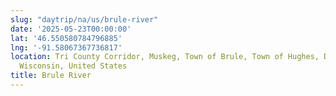 ```yaml
---
slug: "daytrip/na/us/brule-river"
date: '2025-05-23T00:00:00'
lat: '46.550580784796885'
lng: '-91.58067367736817'
location: Tri County Corridor, Muskeg, Town of Brule, Town of Hughes, Douglas County,
  Wisconsin, United States
title: Brule River
---
```



